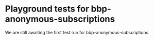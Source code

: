 # Playground tests for bbp-anonymous-subscriptions
We are still awaiting the first test run for bbp-anonymous-subscriptions.
